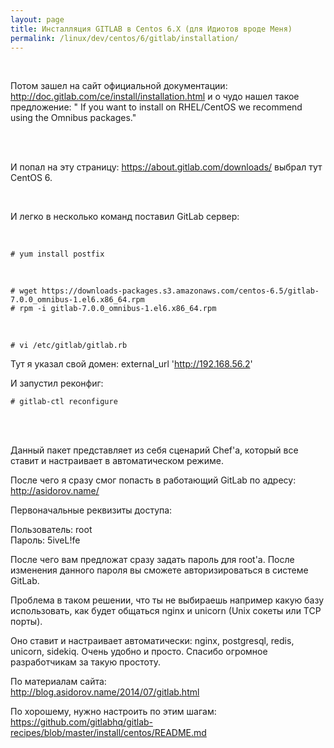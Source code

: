 ```yaml
---
layout: page
title: Инсталляция GITLAB в Centos 6.X (для Идиотов вроде Меня)
permalink: /linux/dev/centos/6/gitlab/installation/
---
```


<br/>

Потом зашел на сайт официальной документации: http://doc.gitlab.com/ce/install/installation.html и о чудо нашел такое предложение: " If you want to install on RHEL/CentOS we recommend using the Omnibus packages."

<br/><br/>

И попал на эту страницу: https://about.gitlab.com/downloads/ выбрал тут CentOS 6.

<br/>

И легко в несколько команд поставил GitLab сервер:

<br/>

    # yum install postfix

 <br/>

    # wget https://downloads-packages.s3.amazonaws.com/centos-6.5/gitlab-7.0.0_omnibus-1.el6.x86_64.rpm
    # rpm -i gitlab-7.0.0_omnibus-1.el6.x86_64.rpm

<br/>

    # vi /etc/gitlab/gitlab.rb

Тут я указал свой домен: external_url 'http://192.168.56.2'


И запустил реконфиг:  

    # gitlab-ctl reconfigure

<br/><br/>

Данный пакет представляет из себя сценарий Chef'a, который все ставит и настраивает в автоматическом режиме.

После чего я сразу смог попасть в работающий GitLab по адресу: http://asidorov.name/

Первоначальные реквизиты доступа:  

Пользователь: root  
Пароль: 5iveL!fe  

После чего вам предложат сразу задать пароль для root'a. После изменения данного пароля вы сможете авторизироваться в системе GitLab.

Проблема в таком решении, что ты не выбираешь например какую базу использовать, как будет общаться nginx и unicorn (Unix сокеты или TCP порты).

Оно ставит и настраивает автоматически: nginx, postgresql, redis, unicorn, sidekiq.
Очень удобно и просто. Спасибо огромное разработчикам за такую простоту.


По материалам сайта:  
http://blog.asidorov.name/2014/07/gitlab.html

По хорошему, нужно настроить по этим шагам:  
https://github.com/gitlabhq/gitlab-recipes/blob/master/install/centos/README.md
